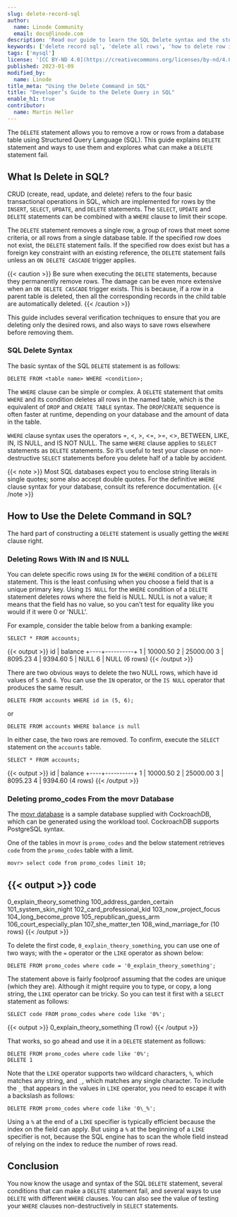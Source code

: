 ```yaml
---
slug: delete-record-sql
author:
  name: Linode Community
  email: docs@linode.com
description: 'Read our guide to learn the SQL Delete syntax and the step-by-step process to delete rows from tables in SQL.'
keywords: ['delete record sql', 'delete all rows', 'how to delete row in sql', 'delete query in sql', 'sql delete syntax']
tags: ['mysql']
license: '[CC BY-ND 4.0](https://creativecommons.org/licenses/by-nd/4.0)'
published: 2023-01-09
modified_by:
  name: Linode
title_meta: "Using the Delete Command in SQL"
title: "Developer’s Guide to the Delete Query in SQL"
enable_h1: true
contributor:
  name: Martin Heller
---
```


The `DELETE` statement allows you to remove a row or rows from a database table using Structured Query Language (SQL). This guide explains `DELETE` statement and ways to use them and explores what can make a `DELETE` statement fail.

## What Is Delete in SQL?

CRUD (create, read, update, and delete) refers to the four basic transactional operations in SQL, which are implemented for rows by the `INSERT`, `SELECT`, `UPDATE`, and `DELETE` statements. The `SELECT`, `UPDATE` and `DELETE` statements can be combined with a `WHERE` clause to limit their scope.

The `DELETE` statement removes a single row, a group of rows that meet some criteria, or all rows from a single database table. If the specified row does not exist, the `DELETE` statement fails. If the specified row does exist but has a foreign key constraint with an existing reference, the `DELETE` statement fails unless an `ON DELETE CASCADE` trigger applies.

{{< caution >}}
Be sure when executing the `DELETE` statements, because they permanently remove rows. The damage can be even more extensive when an `ON DELETE CASCADE` trigger exists. This is because, if a row in a parent table is deleted, then all the corresponding records in the child table are automatically deleted.
{{< /caution >}}

 This guide includes several verification techniques to ensure that you are deleting only the desired rows, and also ways to save rows elsewhere before removing them.


### SQL Delete Syntax

The basic syntax of the SQL `DELETE` statement is as follows:

    DELETE FROM <table name> WHERE <condition>;

The `WHERE` clause can be simple or complex. A `DELETE` statement that omits `WHERE` and its condition deletes all rows in the named table, which is the equivalent of `DROP` and `CREATE TABLE` syntax. The `DROP`/`CREATE` sequence is often faster at runtime, depending on your database and the amount of data in the table.

`WHERE` clause syntax uses the operators =, <, >, <=, >=, <>, BETWEEN, LIKE, IN, IS NULL, and IS NOT NULL. The same `WHERE` clause applies to `SELECT` statements as `DELETE` statements. So it’s useful to test your clause on non-destructive `SELECT` statements before you delete half of a table by accident.

{{< note >}}
Most SQL databases expect you to enclose string literals in single quotes; some also accept double quotes. For the definitive `WHERE` clause syntax for your database, consult its reference documentation.
{{< /note >}}

## How to Use the Delete Command in SQL?

The hard part of constructing a `DELETE` statement is usually getting the `WHERE` clause right.

### Deleting Rows With IN and IS NULL

You can delete specific rows using `IN` for the `WHERE` condition of a `DELETE` statement. This is the least confusing when you choose a field that is a unique primary key. Using `IS NULL` for the `WHERE` condition of a `DELETE` statement deletes rows where the field is NULL. NULL is not a value; it means that the field has no value, so you can’t test for equality like you would if it were 0 or 'NULL'.

For example, consider the table below from a banking example:

    SELECT * FROM accounts;

{{< output >}}
id   | balance
+----+----------+
   1 | 10000.50
   2 | 25000.00
   3 |  8095.23
   4 |  9394.60
   5 | NULL
   6 | NULL
(6 rows)
{{< /output >}}

There are two obvious ways to delete the two NULL rows, which have id values of `5` and `6`. You can use the `IN` operator, or the `IS NULL` operator that produces the same result.

    DELETE FROM accounts WHERE id in (5, 6);

or

    DELETE FROM accounts WHERE balance is null


In either case, the two rows are removed. To confirm, execute the `SELECT` statement on the `accounts` table.


    SELECT * FROM accounts;

{{< output >}}
  id | balance
+----+----------+
   1 | 10000.50
   2 | 25000.00
   3 |  8095.23
   4 |  9394.60
(4 rows)
{{< /output >}}

### Deleting promo_codes From the movr Database

The [movr database](https://www.cockroachlabs.com/docs/stable/movr.html) is a sample database supplied with CockroachDB, which can be generated using the workload tool. CockroachDB supports PostgreSQL syntax.

One of the tables in movr is `promo_codes` and the below statement retrieves `code` from the `promo_codes` table with a limit.

    movr> select code from promo_codes limit 10;

{{< output >}}
             code
------------------------------
  0_explain_theory_something
  100_address_garden_certain
  101_system_skin_night
  102_card_professional_kid
  103_now_project_focus
  104_long_become_prove
  105_republican_guess_arm
  106_court_especially_plan
  107_she_matter_ten
  108_wind_marriage_for
(10 rows)
{{< /output >}}

To delete the first code, `0_explain_theory_something`, you can use one of two ways; with the `=` operator or the `LIKE` operator as shown below:

    DELETE FROM promo_codes where code = '0_explain_theory_something';

The statement above is fairly foolproof assuming that the codes are unique (which they are). Although it might require you to type, or copy, a long string, the `LIKE` operator can be tricky. So you can test it first with a `SELECT` statement as follows:

    SELECT code FROM promo_codes where code like '0%';

{{< output >}}
  0_explain_theory_something
(1 row)
{{< /output >}}

That works, so go ahead and use it in a `DELETE` statement as follows:

    DELETE FROM promo_codes where code like '0%';
    DELETE 1


Note that the `LIKE` operator supports two wildcard characters, `%`, which matches any string, and `_`, which matches any single character. To include the `_` that appears in the values in `LIKE` operator, you need to escape it with a backslash as follows:

    DELETE FROM promo_codes where code like '0\_%';

Using a `%` at the end of a `LIKE` specifier is typically efficient because the index on the field can apply. But using a `%` at the beginning of a `LIKE` specifier is not, because the SQL engine has to scan the whole field instead of relying on the index to reduce the number of rows read.


## Conclusion

You now know the usage and syntax of the SQL `DELETE` statement, several conditions that can make a `DELETE` statement fail, and several ways to use `DELETE` with different `WHERE` clauses. You can also see the value of testing your `WHERE` clauses non-destructively in `SELECT` statements.
